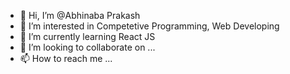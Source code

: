 - 👋 Hi, I’m @Abhinaba Prakash
- 👀 I’m interested in Competetive Programming, Web Developing
- 🌱 I’m currently learning React JS 
- 💞️ I’m looking to collaborate on ...
- 📫 How to reach me ...

<!---
Abhinaba-1/Abhinaba-1 is a ✨ special ✨ repository because its `README.md` (this file) appears on your GitHub profile.
You can click the Preview link to take a look at your changes.
--->

